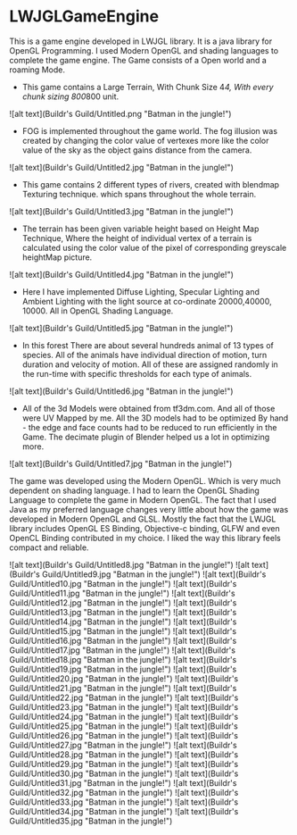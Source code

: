 # LWJGLGameEngine
This is a game engine developed in LWJGL library. It is a java library for OpenGL Programming. I used Modern OpenGL and shading languages to complete the game engine. The Game consists of a Open world and a roaming Mode.

- This game contains a Large Terrain, With Chunk Size 4*4, With every chunk sizing 800*800 unit.


![alt text](Buildr's Guild/Untitled.png "Batman in the jungle!")

- FOG is implemented throughout the game world. The fog illusion was created by changing the color value of vertexes more like the color value of the sky as the object gains distance from the camera.

![alt text](Buildr's Guild/Untitled2.jpg "Batman in the jungle!")

- This game contains 2 different types of rivers, created with blendmap Texturing technique. which spans throughout the whole terrain.

![alt text](Buildr's Guild/Untitled3.jpg "Batman in the jungle!")

- The terrain has been given variable height based on Height Map Technique, Where the height of individual vertex of a terrain is calculated using the color value of the pixel of corresponding greyscale heightMap picture.

![alt text](Buildr's Guild/Untitled4.jpg "Batman in the jungle!")

- Here I have implemented Diffuse Lighting, Specular Lighting and Ambient Lighting with the light source at co-ordinate 20000,40000, 10000. All in OpenGL Shading Language.

![alt text](Buildr's Guild/Untitled5.jpg "Batman in the jungle!")

- In this forest There are about several hundreds animal of  13 types of species. All of the animals have individual direction of motion, turn duration and velocity of motion. All of these are assigned randomly in the run-time with specific thresholds for each type of animals.

![alt text](Buildr's Guild/Untitled6.jpg "Batman in the jungle!")

- All of the 3d Models were obtained from tf3dm.com. And all of those were UV Mapped by me. All the 3D models had to be optimized By hand - the edge and face counts had to be reduced to run efficiently in the Game. The decimate plugin of Blender helped us a lot in optimizing more.

![alt text](Buildr's Guild/Untitled7.jpg "Batman in the jungle!")

The game was developed using the Modern OpenGL. Which is very much dependent on shading language. I had to learn the OpenGL Shading Language to complete the game in Modern OpenGL. The fact that I used Java as my preferred language changes very little about how the game was developed in Modern OpenGL and GLSL. Mostly the fact that the LWJGL library includes OpenGL ES Binding, Objective-c binding, GLFW and even OpenCL Binding contributed in my choice. I liked the way this library feels compact and reliable.

![alt text](Buildr's Guild/Untitled8.jpg "Batman in the jungle!")
![alt text](Buildr's Guild/Untitled9.jpg "Batman in the jungle!")
![alt text](Buildr's Guild/Untitled10.jpg "Batman in the jungle!")
![alt text](Buildr's Guild/Untitled11.jpg "Batman in the jungle!")
![alt text](Buildr's Guild/Untitled12.jpg "Batman in the jungle!")
![alt text](Buildr's Guild/Untitled13.jpg "Batman in the jungle!")
![alt text](Buildr's Guild/Untitled14.jpg "Batman in the jungle!")
![alt text](Buildr's Guild/Untitled15.jpg "Batman in the jungle!")
![alt text](Buildr's Guild/Untitled16.jpg "Batman in the jungle!")
![alt text](Buildr's Guild/Untitled17.jpg "Batman in the jungle!")
![alt text](Buildr's Guild/Untitled18.jpg "Batman in the jungle!")
![alt text](Buildr's Guild/Untitled19.jpg "Batman in the jungle!")
![alt text](Buildr's Guild/Untitled20.jpg "Batman in the jungle!")
![alt text](Buildr's Guild/Untitled21.jpg "Batman in the jungle!")
![alt text](Buildr's Guild/Untitled22.jpg "Batman in the jungle!")
![alt text](Buildr's Guild/Untitled23.jpg "Batman in the jungle!")
![alt text](Buildr's Guild/Untitled24.jpg "Batman in the jungle!")
![alt text](Buildr's Guild/Untitled25.jpg "Batman in the jungle!")
![alt text](Buildr's Guild/Untitled26.jpg "Batman in the jungle!")
![alt text](Buildr's Guild/Untitled27.jpg "Batman in the jungle!")
![alt text](Buildr's Guild/Untitled28.jpg "Batman in the jungle!")
![alt text](Buildr's Guild/Untitled29.jpg "Batman in the jungle!")
![alt text](Buildr's Guild/Untitled30.jpg "Batman in the jungle!")
![alt text](Buildr's Guild/Untitled31.jpg "Batman in the jungle!")
![alt text](Buildr's Guild/Untitled32.jpg "Batman in the jungle!")
![alt text](Buildr's Guild/Untitled33.jpg "Batman in the jungle!")
![alt text](Buildr's Guild/Untitled34.jpg "Batman in the jungle!")
![alt text](Buildr's Guild/Untitled35.jpg "Batman in the jungle!")
